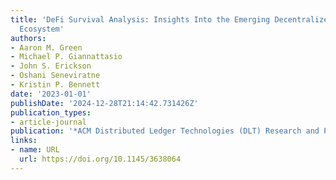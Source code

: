 ```yaml
---
title: 'DeFi Survival Analysis: Insights Into the Emerging Decentralized Financial
  Ecosystem'
authors:
- Aaron M. Green
- Michael P. Giannattasio
- John S. Erickson
- Oshani Seneviratne
- Kristin P. Bennett
date: '2023-01-01'
publishDate: '2024-12-28T21:14:42.731426Z'
publication_types:
- article-journal
publication: '*ACM Distributed Ledger Technologies (DLT) Research and Practice*'
links:
- name: URL
  url: https://doi.org/10.1145/3638064
---
```

